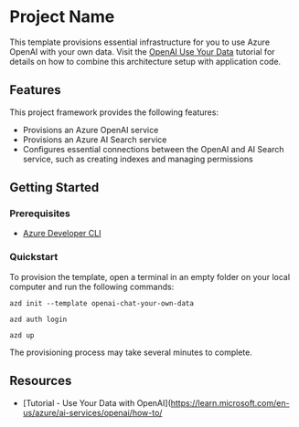 # Project Name

This template provisions essential infrastructure for you to use Azure OpenAI with your own data. Visit the [OpenAI Use Your Data](https://learn.microsoft.com/en-us/azure/ai-services/openai/how-to/azure-developer-cli) tutorial for details on how to combine this architecture setup with application code.

## Features

This project framework provides the following features:

* Provisions an Azure OpenAI service
* Provisions an Azure AI Search service
* Configures essential connections between the OpenAI and AI Search service, such as creating indexes and managing permissions

## Getting Started

### Prerequisites

- [Azure Developer CLI](https://learn.microsoft.com/en-us/azure/developer/azure-developer-cli/install-azd)

### Quickstart

To provision the template, open a terminal in an empty folder on your local computer and run the following commands:

```azurecli
azd init --template openai-chat-your-own-data

azd auth login

azd up
```

The provisioning process may take several minutes to complete.

## Resources

- [Tutorial - Use Your Data with OpenAI](https://learn.microsoft.com/en-us/azure/ai-services/openai/how-to/
